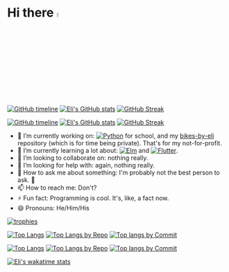 # Hi there <img src="https://media.giphy.com/media/hvRJCLFzcasrR4ia7z/giphy.gif" width="5%">

[![GitHub timeline](http://github-profile-summary-cards.vercel.app/api/cards/profile-details?username=lishaduck&theme=city_lights#gh-dark-mode-only)](https://github.com/vn7n24fzkq/github-profile-summary-cards#gh-dark-mode-only)
[![Eli's GitHub stats](https://github-readme-stats.vercel.app/api?username=lishaduck&count_private=true&show_icons=true&hide_border=true&theme=city_lights#gh-dark-mode-only)](https://github.com/anuraghazra/github-readme-stats#gh-dark-mode-only)
[![GitHub Streak](https://streak-stats.demolab.com/?user=lishaduck&theme=city-lights#gh-dark-mode-only)](https://git.io/streak-stats#gh-dark-mode-only)

[![GitHub timeline](http://github-profile-summary-cards.vercel.app/api/cards/profile-details?username=lishaduck&theme=swift#gh-light-mode-only)](https://github.com/vn7n24fzkq/github-profile-summary-cards#gh-light-mode-only)
[![Eli's GitHub stats](https://github-readme-stats.vercel.app/api?username=lishaduck&count_private=true&show_icons=true&hide_border=true&theme=swift#gh-light-mode-only)](https://github.com/anuraghazra/github-readme-stats#gh-light-mode-only)
[![GitHub Streak](https://streak-stats.demolab.com/?user=lishaduck&theme=swift#gh-light-mode-only)](https://git.io/streak-stats#gh-light-mode-only)

<!--
**lishaduck/lishaduck** is a ✨ _special_ ✨ repository because its `README.md` (this file) appears on your GitHub profile.

Here are some ideas to get you started:
-->

- 🔭 I’m currently working on: [![Python](https://img.shields.io/badge/python-3670A0?style=flat&logo=python&logoColor=ffdd54)](https://www.python.org/) for school, and my [bikes-by-eli](https://github.com/lishaduck/bikes-by-eli) repository (which is for time being private). That's for my not-for-profit.  
- 🌱 I’m currently learning a lot about: [![Elm](https://img.shields.io/badge/Elm-60B5CC?style=flat&logo=elm&logoColor=white)](https://elm-lang.org) and [![Flutter](https://img.shields.io/badge/Flutter-%2302569B.svg?style=flat&logo=Flutter&logoColor=white)](https://flutter.dev/).
- 👯 I’m looking to collaborate on: nothing really.
- 🤔 I’m looking for help with: again, nothing really.
- 💬 How to ask me about something: I'm probably not the best person to ask. 🤷
- 📫 How to reach me: Don't?
- ⚡ Fun fact: Programming is cool. It's, like, a fact now.
- 😄 Pronouns: He/Him/His

[![trophies](https://github-profile-trophy.vercel.app/?username=lishaduck&no-bg=true)](https://github.com/ryo-ma/github-profile-trophy)

[![Top Langs](https://github-readme-stats.vercel.app/api/top-langs/?username=lishaduck&layout=compact&theme=city_lights&hide_border=true#gh-dark-mode-only)](https://github.com/anuraghazra/github-readme-stats#gh-dark-mode-only)
[![Top Langs by Repo](http://github-profile-summary-cards.vercel.app/api/cards/repos-per-language?username=lishaduck&theme=city_lights#gh-dark-mode-only)](https://github.com/vn7n24fzkq/github-profile-summary-cards#gh-dark-mode-only)
[![Top langs by Commit](http://github-profile-summary-cards.vercel.app/api/cards/most-commit-language?username=lishaduck&theme=city_lights#gh-dark-mode-only)](https://github.com/vn7n24fzkq/github-profile-summary-cards#gh-dark-mode-only)

[![Top Langs](https://github-readme-stats.vercel.app/api/top-langs/?username=lishaduck&layout=compact&theme=swift&hide_border=true#gh-light-mode-only)](https://github.com/anuraghazra/github-readme-stats#gh-light-mode-only)
[![Top Langs by Repo](http://github-profile-summary-cards.vercel.app/api/cards/repos-per-language?username=lishaduck&theme=swift#gh-light-mode-only)](https://github.com/vn7n24fzkq/github-profile-summary-cards#gh-light-mode-only)
[![Top langs by Commit](http://github-profile-summary-cards.vercel.app/api/cards/most-commit-language?username=lishaduck&theme=swift#gh-light-mode-only)](https://github.com/vn7n24fzkq/github-profile-summary-cards#gh-light-mode-only)

[![Eli's wakatime stats](https://github-readme-stats.vercel.app/api/wakatime?username=lishaduck&layout=compact)](https://github.com/anuraghazra/github-readme-stats)
